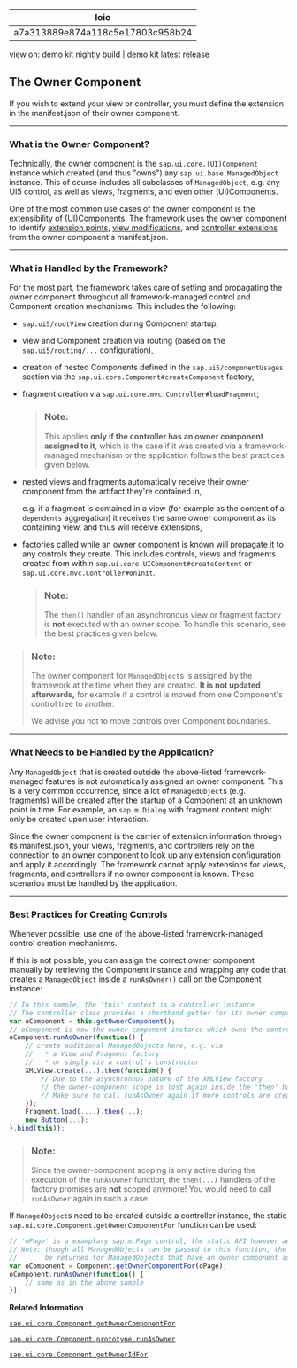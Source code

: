 <!-- loioa7a313889e874a118c5e17803c958b24 -->

| loio |
| -----|
| a7a313889e874a118c5e17803c958b24 |

<div id="loio">

view on: [demo kit nightly build](https://sdk.openui5.org/nightly/#/topic/a7a313889e874a118c5e17803c958b24) | [demo kit latest release](https://sdk.openui5.org/topic/a7a313889e874a118c5e17803c958b24)</div>

## The Owner Component

If you wish to extend your view or controller, you must define the extension in the manifest.json of their owner component.

***

<a name="loioa7a313889e874a118c5e17803c958b24__section_p1l_4by_jkb"/>

### What is the Owner Component?

Technically, the owner component is the `sap.ui.core.(UI)Component` instance which created \(and thus "owns"\) any `sap.ui.base.ManagedObject` instance. This of course includes all subclasses of `ManagedObject`, e.g. any UI5 control, as well as views, fragments, and even other \(UI\)Components.

One of the most common use cases of the owner component is the extensibility of \(UI\)Components. The framework uses the owner component to identify [extension points](View_Extension_403c050.md), [view modifications](View_Modification_aa93e1c.md), and [controller extensions](Using_Controller_Extension_21515f0.md) from the owner component's manifest.json.

***

<a name="loioa7a313889e874a118c5e17803c958b24__section_tks_rby_jkb"/>

### What is Handled by the Framework?

For the most part, the framework takes care of setting and propagating the owner component throughout all framework-managed control and Component creation mechanisms. This includes the following:

-   `sap.ui5/rootView` creation during Component startup,
-   view and Component creation via routing \(based on the `sap.ui5/routing/...` configuration\),
-   creation of nested Components defined in the `sap.ui5/componentUsages` section via the `sap.ui.core.Component#createComponent` factory,
-   fragment creation via `sap.ui.core.mvc.Controller#loadFragment`;

    > ### Note:  
    > This applies **only if the controller has an owner component assigned to it**, which is the case if it was created via a framework-managed mechanism or the application follows the best practices given below.

-   nested views and fragments automatically receive their owner component from the artifact they're contained in,

    e.g. if a fragment is contained in a view \(for example as the content of a `dependents` aggregation\) it receives the same owner component as its containing view, and thus will receive extensions,

-   factories called while an owner component is known will propagate it to any controls they create. This includes controls, views and fragments created from within `sap.ui.core.UIComponent#createContent` or `sap.ui.core.mvc.Controller#onInit`.

    > ### Note:  
    > The `then()` handler of an asynchronous view or fragment factory is **not** executed with an owner scope. To handle this scenario, see the best practices given below.


> ### Note:  
> The owner component for `ManagedObject`s is assigned by the framework at the time when they are created. **It is not updated afterwards,** for example if a control is moved from one Component's control tree to another.
> 
> We advise you not to move controls over Component boundaries.

***

<a name="loioa7a313889e874a118c5e17803c958b24__section_zmp_rwc_kkb"/>

### What Needs to be Handled by the Application?

Any `ManagedObject` that is created outside the above-listed framework-managed features is not automatically assigned an owner component. This is a very common occurrence, since a lot of `ManagedObject`s \(e.g. fragments\) will be created after the startup of a Component at an unknown point in time. For example, an `sap.m.Dialog` with fragment content might only be created upon user interaction.

Since the owner component is the carrier of extension information through its manifest.json, your views, fragments, and controllers rely on the connection to an owner component to look up any extension configuration and apply it accordingly. The framework cannot apply extensions for views, fragments, and controllers if no owner component is known. These scenarios must be handled by the application.

***

<a name="loioa7a313889e874a118c5e17803c958b24__section_u13_jvr_nvb"/>

### Best Practices for Creating Controls

Whenever possible, use one of the above-listed framework-managed control creation mechanisms.

If this is not possible, you can assign the correct owner component manually by retrieving the Component instance and wrapping any code that creates a `ManagedObject` inside a `runAsOwner()` call on the Component instance:

```js
// In this sample, the 'this' context is a controller instance
// The controller class provides a shorthand getter for its owner component
var oComponent = this.getOwnerComponent();
// oComponent is now the owner component instance which owns the controller
oComponent.runAsOwner(function() {
    // create additional ManagedObjects here, e.g. via
    //   * a View and Fragment factory
    //   * or simply via a control's constructor
    XMLView.create(...).then(function() {
        // Due to the asynchronous nature of the XMLView factory
        // the owner-component scope is lost again inside the 'then' handler!
        // Make sure to call runAsOwner again if more controls are created here.
    });
    Fragment.load(....).then(...);
    new Button(...);
}.bind(this));
```

> ### Note:  
> Since the owner-component scoping is only active during the execution of the `runAsOwner` function, the `then(...)` handlers of the factory promises are **not** scoped anymore! You would need to call `runAsOwner` again in such a case.

If `ManagedObject`s need to be created outside a controller instance, the static `sap.ui.core.Component.getOwnerComponentFor` function can be used:

```js
// 'oPage' is a examplary sap.m.Page control, the static API however accepts all ManagedObjects
// Note: though all ManagedObjects can be passed to this function, the owner component can only
//       be returned for ManagedObjects that have an owner component assigned already
var oComponent = Component.getOwnerComponentFor(oPage);
oComponent.runAsOwner(function() {
    // same as in the above sample
});
```

**Related Information**  


[`sap.ui.core.Component.getOwnerComponentFor`](https://sdk.openui5.org/api/sap.ui.core.Component/methods/sap.ui.core.Component.getOwnerComponentFor)

[`sap.ui.core.Component.prototype.runAsOwner`](https://sdk.openui5.org/api/sap.ui.core.Component/methods/runAsOwner)

[`sap.ui.core.Component.getOwnerIdFor`](https://sdk.openui5.org/api/sap.ui.core.Component/methods/sap.ui.core.Component.getOwnerIdFor)


